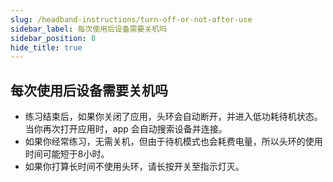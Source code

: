 ```yaml
---
slug: /headband-instructions/turn-off-or-not-after-use
sidebar_label: 每次使用后设备需要关机吗
sidebar_position: 8
hide_title: true
---
```


## 每次使用后设备需要关机吗

- 练习结束后，如果你关闭了应用，头环会自动断开，并进入低功耗待机状态。当你再次打开应用时，app 会自动搜索设备并连接。
- 如果你经常练习，无需关机，但由于待机模式也会耗费电量，所以头环的使用时间可能短于8小时。
- 如果你打算长时间不使用头环，请长按开关至指示灯灭。
